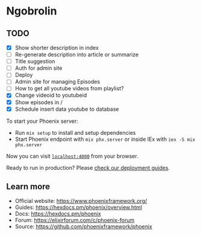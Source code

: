 # Ngobrolin

## TODO

- [x] Show shorter description in index
- [ ] Re-generate description into article or summarize
- [ ] Title suggestion
- [ ] Auth for admin site
- [ ] Deploy
- [ ] Admin site for managing Episodes
- [ ] How to get all youtube videos from playlist? 
- [x] Change videoid to youtubeid
- [x] Show episodes in /
- [x] Schedule insert data youtube to database

To start your Phoenix server:

  * Run `mix setup` to install and setup dependencies
  * Start Phoenix endpoint with `mix phx.server` or inside IEx with `iex -S mix phx.server`

Now you can visit [`localhost:4000`](http://localhost:4000) from your browser.

Ready to run in production? Please [check our deployment guides](https://hexdocs.pm/phoenix/deployment.html).

## Learn more

  * Official website: https://www.phoenixframework.org/
  * Guides: https://hexdocs.pm/phoenix/overview.html
  * Docs: https://hexdocs.pm/phoenix
  * Forum: https://elixirforum.com/c/phoenix-forum
  * Source: https://github.com/phoenixframework/phoenix
